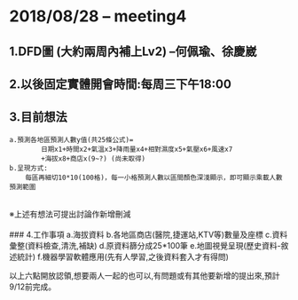 # 2018/08/28 – meeting4
## 1.DFD圖 (大約兩周內補上Lv2) –何佩瑜、徐慶崴</br>
## 2.以後固定實體開會時間:每周三下午18:00</br>
## 3.目前想法
  	a.預測各地區預測人數y值(共25條公式)=
    		日期x1+時間x2+氣溫x3+降雨量x4+相對濕度x5+氣壓x6+風速x7
    		+海拔x8+商店x(9~?) (尚未取得)
	b.呈現方式:
		每區再細切10*10(100格)，每一小格預測人數以區間顏色深淺顯示，即可顯示乘載人數預測範圍
</br>
※上述有想法可提出討論作新增刪減</br>
</br>
### 4.工作事項
	a.海拔資料
	b.各地區商店(醫院,捷運站,KTV等)數量及座標
	c.資料彙整(資料檢查,清洗,補缺)
	d.原資料篩分成25*100筆
	e.地圖視覺呈現(歷史資料-敘述統計)
	f.機器學習軟體應用(先有人學習,之後資料套入才有得問)
	
以上六點開放認領,想要兩人一起的也可以,有問題或有其他要新增的提出來,預計9/12前完成。
